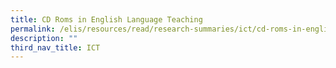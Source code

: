 ```yaml
---
title: CD Roms in English Language Teaching
permalink: /elis/resources/read/research-summaries/ict/cd-roms-in-english-language-teaching/
description: ""
third_nav_title: ICT
---
```

